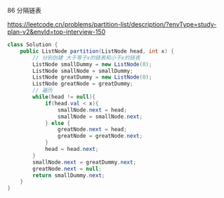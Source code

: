 86 分隔链表

https://leetcode.cn/problems/partition-list/description/?envType=study-plan-v2&envId=top-interview-150



``` java
class Solution {
    public ListNode partition(ListNode head, int x) {
        // 分别创建 大于等于x的链表和小于x的链表
        ListNode smallDummy = new ListNode(0);
        ListNode smallNode = smallDummy;
        ListNode greatDummy = new ListNode(0);
        ListNode greatNode = greatDummy;
        // 遍历
        while(head != null){
            if(head.val < x){
                smallNode.next = head;
                smallNode = smallNode.next;
            } else {
                greatNode.next = head;
                greatNode = greatNode.next;
            }
            head = head.next;
        }
        smallNode.next = greatDummy.next;
        greatNode.next = null;
        return smallDummy.next;
    }
}
```



